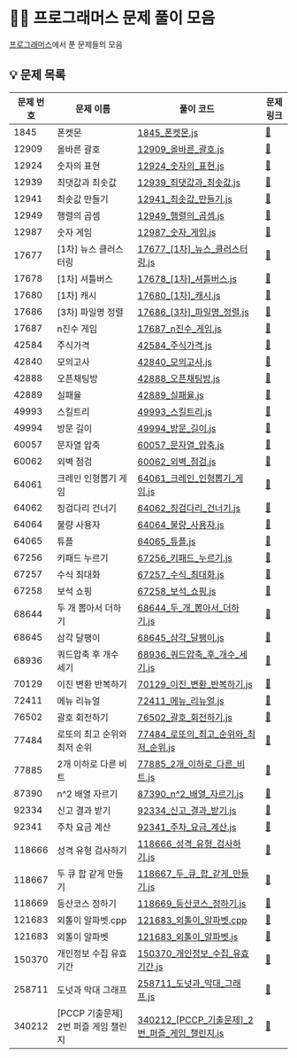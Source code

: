 # 👩‍💻 프로그래머스 문제 풀이 모음

[프로그래머스](https://school.programmers.co.kr/)에서 푼 문제들의 모음

## 💡 문제 목록

| 문제 번호 | 문제 이름 | 풀이 코드 | 문제 링크 |
| --------- | --------- | --------- | --------- |
| 1845 | 폰켓몬 | [1845_폰켓몬.js](Level1/1845_폰켓몬.js) | [🔗](https://school.programmers.co.kr/learn/courses/30/lessons/1845) |
| 12909 | 올바른 괄호 | [12909_올바른_괄호.js](Level2/12909_올바른_괄호.js) | [🔗](https://school.programmers.co.kr/learn/courses/30/lessons/12909) |
| 12924 | 숫자의 표현 | [12924_숫자의_표현.js](Level2/12924_숫자의_표현.js) | [🔗](https://school.programmers.co.kr/learn/courses/30/lessons/12924) |
| 12939 | 최댓값과 최솟값 | [12939_최댓값과_최솟값.js](Level2/12939_최댓값과_최솟값.js) | [🔗](https://school.programmers.co.kr/learn/courses/30/lessons/12939) |
| 12941 | 최솟값 만들기 | [12941_최솟값_만들기.js](Level2/12941_최솟값_만들기.js) | [🔗](https://school.programmers.co.kr/learn/courses/30/lessons/12941) |
| 12949 | 행렬의 곱셈 | [12949_행렬의_곱셈.js](Level2/12949_행렬의_곱셈.js) | [🔗](https://school.programmers.co.kr/learn/courses/30/lessons/12949) |
| 12987 | 숫자 게임 | [12987_숫자_게임.js](Level3/12987_숫자_게임.js) | [🔗](https://school.programmers.co.kr/learn/courses/30/lessons/12987) |
| 17677 | [1차] 뉴스 클러스터링 | [17677_[1차]_뉴스_클러스터링.js](Level2/17677_[1차]_뉴스_클러스터링.js) | [🔗](https://school.programmers.co.kr/learn/courses/30/lessons/17677) |
| 17678 | [1차] 셔틀버스 | [17678_[1차]_셔틀버스.js](Level3/17678_[1차]_셔틀버스.js) | [🔗](https://school.programmers.co.kr/learn/courses/30/lessons/17678) |
| 17680 | [1차] 캐시 | [17680_[1차]_캐시.js](Level2/17680_[1차]_캐시.js) | [🔗](https://school.programmers.co.kr/learn/courses/30/lessons/17680) |
| 17686 | [3차] 파일명 정렬 | [17686_[3차]_파일명_정렬.js](Level2/17686_[3차]_파일명_정렬.js) | [🔗](https://school.programmers.co.kr/learn/courses/30/lessons/17686) |
| 17687 | n진수 게임 | [17687_n진수_게임.js](Level2/17687_n진수_게임.js) | [🔗](https://school.programmers.co.kr/learn/courses/30/lessons/17687) |
| 42584 | 주식가격 | [42584_주식가격.js](Level2/42584_주식가격.js) | [🔗](https://school.programmers.co.kr/learn/courses/30/lessons/42584) |
| 42840 | 모의고사 | [42840_모의고사.js](Level1/42840_모의고사.js) | [🔗](https://school.programmers.co.kr/learn/courses/30/lessons/42840) |
| 42888 | 오픈채팅방 | [42888_오픈채팅방.js](Level2/42888_오픈채팅방.js) | [🔗](https://school.programmers.co.kr/learn/courses/30/lessons/42888) |
| 42889 | 실패율 | [42889_실패율.js](Level1/42889_실패율.js) | [🔗](https://school.programmers.co.kr/learn/courses/30/lessons/42889) |
| 49993 | 스킬트리 | [49993_스킬트리.js](Level2/49993_스킬트리.js) | [🔗](https://school.programmers.co.kr/learn/courses/30/lessons/49993) |
| 49994 | 방문 길이 | [49994_방문_길이.js](Level2/49994_방문_길이.js) | [🔗](https://school.programmers.co.kr/learn/courses/30/lessons/49994) |
| 60057 | 문자열 압축 | [60057_문자열_압축.js](Level2/60057_문자열_압축.js) | [🔗](https://school.programmers.co.kr/learn/courses/30/lessons/60057) |
| 60062 | 외벽 점검 | [60062_외벽_점검.js](60062_외벽_점검.js) | [🔗](https://school.programmers.co.kr/learn/courses/30/lessons/60062) |
| 64061 | 크레인 인형뽑기 게임 | [64061_크레인_인형뽑기_게임.js](Level1/64061_크레인_인형뽑기_게임.js) | [🔗](https://school.programmers.co.kr/learn/courses/30/lessons/64061) |
| 64062 | 징검다리 건너기 | [64062_징검다리_건너기.js](Level3/64062_징검다리_건너기.js) | [🔗](https://school.programmers.co.kr/learn/courses/30/lessons/64062) |
| 64064 | 불량 사용자 | [64064_불량_사용자.js](Level3/64064_불량_사용자.js) | [🔗](https://school.programmers.co.kr/learn/courses/30/lessons/64064) |
| 64065 | 튜플 | [64065_튜플.js](Level2/64065_튜플.js) | [🔗](https://school.programmers.co.kr/learn/courses/30/lessons/64065) |
| 67256 | 키패드 누르기 | [67256_키패드_누르기.js](Level1/67256_키패드_누르기.js) | [🔗](https://school.programmers.co.kr/learn/courses/30/lessons/67256) |
| 67257 | 수식 최대화 | [67257_수식_최대화.js](Level2/67257_수식_최대화.js) | [🔗](https://school.programmers.co.kr/learn/courses/30/lessons/67257) |
| 67258 | 보석 쇼핑 | [67258_보석_쇼핑.js](Level3/67258_보석_쇼핑.js) | [🔗](https://school.programmers.co.kr/learn/courses/30/lessons/67258) |
| 68644 | 두 개 뽑아서 더하기 | [68644_두_개_뽑아서_더하기.js](Level1/68644_두_개_뽑아서_더하기.js) | [🔗](https://school.programmers.co.kr/learn/courses/30/lessons/68644) |
| 68645 | 삼각 달팽이 | [68645_삼각_달팽이.js](Level2/68645_삼각_달팽이.js) | [🔗](https://school.programmers.co.kr/learn/courses/30/lessons/68645) |
| 68936 | 쿼드압축 후 개수 세기 | [68936_쿼드압축_후_개수_세기.js](Level2/68936_쿼드압축_후_개수_세기.js) | [🔗](https://school.programmers.co.kr/learn/courses/30/lessons/68936) |
| 70129 | 이진 변환 반복하기 | [70129_이진_변환_반복하기.js](Level2/70129_이진_변환_반복하기.js) | [🔗](https://school.programmers.co.kr/learn/courses/30/lessons/70129) |
| 72411 | 메뉴 리뉴얼 | [72411_메뉴_리뉴얼.js](Level2/72411_메뉴_리뉴얼.js) | [🔗](https://school.programmers.co.kr/learn/courses/30/lessons/72411) |
| 76502 | 괄호 회전하기 | [76502_괄호_회전하기.js](Level2/76502_괄호_회전하기.js) | [🔗](https://school.programmers.co.kr/learn/courses/30/lessons/76502) |
| 77484 | 로또의 최고 순위와 최저 순위 | [77484_로또의_최고_순위와_최저_순위.js](Level1/77484_로또의_최고_순위와_최저_순위.js) | [🔗](https://school.programmers.co.kr/learn/courses/30/lessons/77484) |
| 77885 | 2개 이하로 다른 비트 | [77885_2개_이하로_다른_비트.js](Level2/77885_2개_이하로_다른_비트.js) | [🔗](https://school.programmers.co.kr/learn/courses/30/lessons/77885) |
| 87390 | n^2 배열 자르기 | [87390_n^2_배열_자르기.js](Level2/87390_n^2_배열_자르기.js) | [🔗](https://school.programmers.co.kr/learn/courses/30/lessons/87390) |
| 92334 | 신고 결과 받기 | [92334_신고_결과_받기.js](Level1/92334_신고_결과_받기.js) | [🔗](https://school.programmers.co.kr/learn/courses/30/lessons/92334) |
| 92341 | 주차 요금 계산 | [92341_주차_요금_계산.js](Level2/92341_주차_요금_계산.js) | [🔗](https://school.programmers.co.kr/learn/courses/30/lessons/92341) |
| 118666 | 성격 유형 검사하기 | [118666_성격_유형_검사하기.js](Level1/118666_성격_유형_검사하기.js) | [🔗](https://school.programmers.co.kr/learn/courses/30/lessons/118666) |
| 118667 | 두 큐 합 같게 만들기 | [118667_두_큐_합_같게_만들기.js](Level2/118667_두_큐_합_같게_만들기.js) | [🔗](https://school.programmers.co.kr/learn/courses/30/lessons/118667) |
| 118669 | 등산코스 정하기 | [118669_등산코스_정하기.js](118669_등산코스_정하기.js) | [🔗](https://school.programmers.co.kr/learn/courses/30/lessons/118669) |
| 121683 | 외톨이 알파벳.cpp | [121683_외톨이_알파벳.cpp](Unrated/121683_외톨이_알파벳.cpp) | [🔗](https://school.programmers.co.kr/learn/courses/30/lessons/121683) |
| 121683 | 외톨이 알파벳 | [121683_외톨이_알파벳.js](Unrated/121683_외톨이_알파벳.js) | [🔗](https://school.programmers.co.kr/learn/courses/30/lessons/121683) |
| 150370 | 개인정보 수집 유효기간 | [150370_개인정보_수집_유효기간.js](Level1/150370_개인정보_수집_유효기간.js) | [🔗](https://school.programmers.co.kr/learn/courses/30/lessons/150370) |
| 258711 | 도넛과 막대 그래프 | [258711_도넛과_막대_그래프.js](Level2/258711_도넛과_막대_그래프.js) | [🔗](https://school.programmers.co.kr/learn/courses/30/lessons/258711) |
| 340212 | [PCCP 기출문제] 2번 퍼즐 게임 챌린지 | [340212_[PCCP_기출문제]_2번_퍼즐_게임_챌린지.js](Level2/340212_[PCCP_기출문제]_2번_퍼즐_게임_챌린지.js) | [🔗](https://school.programmers.co.kr/learn/courses/30/lessons/340212) |
